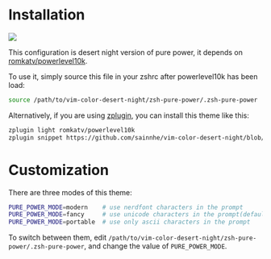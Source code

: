 # Installation

![](https://user-images.githubusercontent.com/37491630/60068005-7461c400-96fc-11e9-8fa2-17c4dbe27ad9.png)

This configuration is desert night version of pure power, it depends on [romkatv/powerlevel10k](https://github.com/romkatv/powerlevel10k).

To use it, simply source this file in your zshrc after powerlevel10k has been load:

```zsh
source /path/to/vim-color-desert-night/zsh-pure-power/.zsh-pure-power
```

Alternatively, if you are using [zplugin](https://github.com/zdharma/zplugin), you can install this theme like this:

```zsh
zplugin light romkatv/powerlevel10k
zplugin snippet https://github.com/sainnhe/vim-color-desert-night/blob/master/zsh-pure-power/.zsh-pure-power
```

# Customization

There are three modes of this theme:

```zsh
PURE_POWER_MODE=modern    # use nerdfont characters in the prompt
PURE_POWER_MODE=fancy     # use unicode characters in the prompt(default)
PURE_POWER_MODE=portable  # use only ascii characters in the prompt
```

To switch between them, edit `/path/to/vim-color-desert-night/zsh-pure-power/.zsh-pure-power`, and change the value of `PURE_POWER_MODE`.
